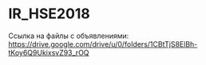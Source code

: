 # IR_HSE2018
Ссылка на файлы с объявлениями:
https://drive.google.com/drive/u/0/folders/1CBtTjS8ElBh-tKoy6Q9UkixsvZ93_rOQ
